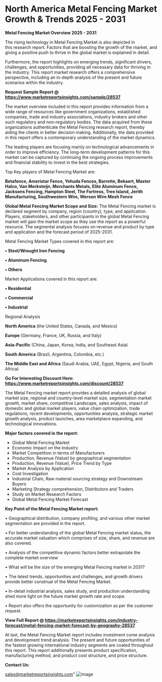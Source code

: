 # North America Metal Fencing Market Growth & Trends 2025 - 2031

<Strong> Metal Fencing Market Overview 2025 - 2031</strong>

The rising technology in Metal Fencing Market is also depicted in this research report. Factors that are boosting the growth of the market, and giving a positive push to thrive in the global market is explained in detail.

Furthermore, the report highlights on emerging trends, significant drivers, challenges, and opportunities, providing all necessary data for thriving in the industry. This report market research offers a comprehensive perspective, including an in-depth analysis of the present and future scenarios within the industry.

<strong>Request Sample Report @ <a href=https://www.marketreportsinsights.com/sample/28537>https://www.marketreportsinsights.com/sample/28537</a></strong>

The market overview included in this report provides information from a wide range of resources like government organizations, established companies, trade and industry associations, industry brokers and other such regulatory and non-regulatory bodies. The data acquired from these organizations authenticate the Metal Fencing research report, thereby aiding the clients in better decision making. Additionally, the data provided in this report offers a contemporary understanding of the market dynamics.

The leading players are focusing mainly on technological advancements in order to improve efficiency. The long-term development patterns for this market can be captured by continuing the ongoing process improvements and financial stability to invest in the best strategies.

Top Key players of Metal Fencing Market are:

<strong>Betafence, Ameristar Fence, Yehuda Fences, Barrette, Bekaert, Master Halco, Van Merksteijn, Merchants Metals, Elite Aluminum Fence, Jacksons Fencing, Hampton Steel, The Fortress, Tree Island, Jerith Manufacturing, Southwestern Wire, Werson Wire Mesh Fence</strong>

<strong><b>Global Metal Fencing Market Scope and Size:</b></strong>
The Metal Fencing market is declared segment by company, region (country), type, and application. Players, stakeholders, and other participants in the global Metal Fencing market will gain the market scope as they use the report as a powerful resource. The segmental analysis focuses on revenue and product by type and application and the forecast period of 2025-2031.

Metal Fencing Market Types covered in this report are:

<strong>• Steel/Wrought Iron Fencing

• Aluminum Fencing

• Others</strong>

Market Applications covered in this report are:

<strong>• Residential

• Commercial

• Industrial</strong> 

Regional Analysis

<strong>North America</strong> (the United States, Canada, and Mexico)

<strong>Europe</strong> (Germany, France, UK, Russia, and Italy)

<strong>Asia-Pacific</strong> (China, Japan, Korea, India, and Southeast Asia)

<strong>South America</strong> (Brazil, Argentina, Colombia, etc.)

<strong>The Middle East and Africa</strong> (Saudi Arabia, UAE, Egypt, Nigeria, and South Africa)

<strong>Go For Interesting Discount Here: <a href=https://www.marketreportsinsights.com/discount/28537>https://www.marketreportsinsights.com/discount/28537</a></strong>

The Metal Fencing market report provides a detailed analysis of global market size, regional and country-level market size, segmentation market growth, market share, competitive Landscape, sales analysis, impact of domestic and global market players, value chain optimization, trade regulations, recent developments, opportunities analysis, strategic market growth analysis, product launches, area marketplace expanding, and technological innovations.

<strong><b>Major factors covered in the report:</b></strong>
<ul>
  <li>Global Metal Fencing Market </li>
  <li>Economic Impact on the Industry</li>
  <li>Market Competition in terms of Manufacturers</li>
  <li>Production, Revenue (Value) by geographical segmentation</li>
  <li>Production, Revenue (Value), Price Trend by Type</li>
  <li>Market Analysis by Application</li>
  <li>Cost Investigation</li>
  <li>Industrial Chain, Raw material sourcing strategy and Downstream Buyers</li>
  <li>Marketing Strategy comprehension, Distributors and Traders</li>
  <li>Study on Market Research Factors</li>
  <li>Global Metal Fencing Market Forecast</li>
</ul>

<strong><b>Key Point of the Metal Fencing Market report:</b></strong>

• Geographical distribution, company profiling, and various other market segmentation are provided in the report.

• For better understanding of the global Metal Fencing market status, the accurate market valuation which comprises of size, share, and revenue are also covered.

• Analysis of the competitive dynamic factors better extrapolate the complete market overview

• What will be the size of the emerging Metal Fencing market in 2031?

• The latest trends, opportunities and challenges, and growth drivers provide better construal of the Metal Fencing Market.

• In-detail industrial analysis, sales study, and production understanding shed more light on the future market growth rate and scope.

• Report also offers the opportunity for customization as per the customer request.

<strong><b>View Full Report @ <a href=https://marketreportsinsights.com/industry-forecast/metal-fencing-market-forecast-by-geography-28537>https://marketreportsinsights.com/industry-forecast/metal-fencing-market-forecast-by-geography-28537</a></b></strong>


At last, the Metal Fencing Market report includes investment come analysis and development trend analysis. The present and future opportunities of the fastest growing international industry segments are coated throughout this report. This report additionally presents product specification, manufacturing method, and product cost structure, and price structure.

<strong>Contact Us:</strong>

sales@marketreportsinsights.com"
![image](https://github.com/user-attachments/assets/ee650459-011f-4578-b2ab-7ee8f520518b)
